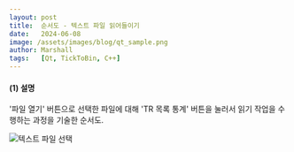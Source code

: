 ```yaml
---
layout: post
title:  순서도 - 텍스트 파일 읽어들이기
date:   2024-06-08
image: /assets/images/blog/qt_sample.png
author: Marshall
tags:   [Qt, TickToBin, C++]
---
```


#### (1) 설명

'파일 열기' 버튼으로 선택한 파일에 대해 'TR 목록 통계' 버튼을 눌러서 읽기 작업을 수행하는 과정을 기술한 순서도.

![텍스트 파일 선택](https://teammtc.github.io/assets/images/flowchart/process_reading.png)